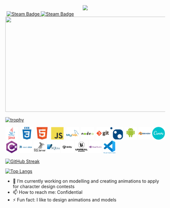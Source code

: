 <div id="header" align="center">
  <img src="https://media.giphy.com/media/unQ3IJU2RG7DO/giphy.gif" width="100"/>
</div>

<div id="badges">
  <img src="https://komarev.com/ghpvc/?username=MertAkkan-RomayaGittim&style=flat-square&color=blue" alt=""/>
  <a href="https://steamcommunity.com/profiles/76561198099213077">
    <img src="https://img.shields.io/badge/Steam-grey?logo=steam&logoColor=white&style=for-the-badge" alt="Steam Badge"/>
  </a>
  <a href="https://www.leagueofgraphs.com/tr/summoner/tr/LimonSoksunSana">
    <img src="https://img.shields.io/badge/Riot_Games-red?logo=riotgames&logoColor=white&style=for-the-badge" alt="Steam Badge"/>
  </a>
</div>


<div align="center">
  <img src="https://media.giphy.com/media/dWesBcTLavkZuG35MI/giphy.gif" width="1000" height="300"/>
</div>


[![trophy](https://github-profile-trophy.vercel.app/?username=MertAkkan-RomayaGittim)](https://github.com/MertAkkan-RomayaGittim/github-profile-trophy)

<div>
  <img src="https://github.com/devicons/devicon/blob/master/icons/java/java-original-wordmark.svg" title="java" alt="HTML" width="40" height="40"/>&nbsp;
  <img src="https://github.com/devicons/devicon/blob/master/icons/css3/css3-plain-wordmark.svg" title="CSS3" alt="HTML" width="40" height="40"/>&nbsp;
  <img src="https://github.com/devicons/devicon/blob/master/icons/html5/html5-original.svg" title="HTML5" alt="HTML" width="40" height="40"/>&nbsp;
  <img src="https://github.com/devicons/devicon/blob/master/icons/javascript/javascript-original.svg" title="JavaScript" alt="JavaScript" width="40" height="40"/>&nbsp;
 <img src="https://github.com/devicons/devicon/blob/master/icons/mysql/mysql-original-wordmark.svg" title="MySQL"  alt="MySQL" width="40" height="40"/>&nbsp;
  <img src="https://github.com/devicons/devicon/blob/master/icons/nodejs/nodejs-original-wordmark.svg" title="NodeJS" alt="NodeJS" width="40" height="40"/>&nbsp;
  <img src="https://github.com/devicons/devicon/blob/master/icons/git/git-original-wordmark.svg" title="Git" alt="Git" width="40" height="40"/>
  <img src="https://github.com/devicons/devicon/blob/master/icons/nuget/nuget-original.svg" title="NuGet" alt="NuGet" width="40" height="40"/>
  <img src="https://github.com/devicons/devicon/blob/master/icons/android/android-original-wordmark.svg" title="Android" alt="Android" width="40" height="40"/>
  <img src="https://github.com/devicons/devicon/blob/master/icons/blender/blender-original-wordmark.svg" title="Belnder" alt="Blender" width="40" height="40"/>
  <img src="https://github.com/devicons/devicon/blob/master/icons/canva/canva-original.svg" title="Canva" alt="Canva" width="40" height="40"/>
  <img src="https://github.com/devicons/devicon/blob/master/icons/csharp/csharp-original.svg" title="C#" alt="C#" width="40" height="40"/>
  <img src="https://github.com/devicons/devicon/blob/master/icons/intellij/intellij-original-wordmark.svg" title="IntelliJ" alt="InteliJ" width="40" height="40"/>
  <img src="https://github.com/devicons/devicon/blob/master/icons/microsoftsqlserver/microsoftsqlserver-plain-wordmark.svg" title="MSSQL" alt="MSSQL" width="40" height="40"/>
  <img src="https://github.com/devicons/devicon/blob/master/icons/sqlite/sqlite-original-wordmark.svg" title="SQLite" alt="SQLite" width="40" height="40"/>
  <img src="https://github.com/devicons/devicon/blob/master/icons/unity/unity-original-wordmark.svg" title="Unity" alt="Unity" width="40" height="40"/>
  <img src="https://github.com/devicons/devicon/blob/master/icons/unrealengine/unrealengine-original-wordmark.svg" title="Unreal Engine" alt="Unreal Engine" width="40" height="40"/>
  <img src="https://github.com/devicons/devicon/blob/master/icons/visualstudio/visualstudio-plain-wordmark.svg" title="Visual Studio" alt="Visual Studio" width="40" height="40"/>
  <img src="https://github.com/devicons/devicon/blob/master/icons/vscode/vscode-original-wordmark.svg" title="VSCode" alt="VSCode" width="40" height="40"/>
</div>


[![GitHub Streak](http://github-readme-streak-stats.herokuapp.com?user=MertAkkan-RomayaGittim&theme=dark&background=000000)](https://git.io/streak-stats)

[![Top Langs](https://github-readme-stats.vercel.app/api/top-langs/?username=MertAkkan-RomayaGittim&layout=compact&theme=vision-friendly-dark)](https://github.com/anuraghazra/github-readme-stats)




- 🔭 I’m currently working on modelling and creating animations to apply for character design contests
- 📫 How to reach me: Confidential
- ⚡ Fun fact: I like to design animations and models

